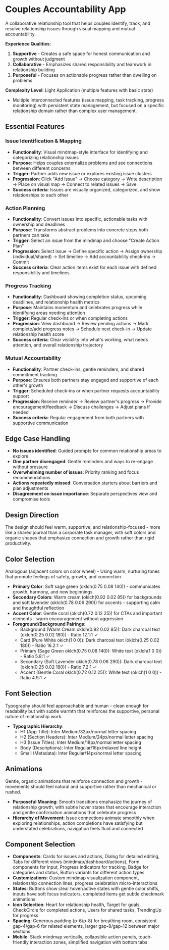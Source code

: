 # Couples Accountability App

A collaborative relationship tool that helps couples identify, track, and resolve relationship issues through visual mapping and mutual accountability.

**Experience Qualities**:
1. **Supportive** - Creates a safe space for honest communication and growth without judgment
2. **Collaborative** - Emphasizes shared responsibility and teamwork in relationship building
3. **Purposeful** - Focuses on actionable progress rather than dwelling on problems

**Complexity Level**: Light Application (multiple features with basic state)
- Multiple interconnected features (issue mapping, task tracking, progress monitoring) with persistent state management, but focused on a specific relationship domain rather than complex user management.

## Essential Features

### Issue Identification & Mapping
- **Functionality**: Visual mindmap-style interface for identifying and categorizing relationship issues
- **Purpose**: Helps couples externalize problems and see connections between different concerns
- **Trigger**: Partner adds new issue or explores existing issue clusters
- **Progression**: Click "Add Issue" → Choose category → Write description → Place on visual map → Connect to related issues → Save
- **Success criteria**: Issues are visually organized, categorized, and show relationships to each other

### Action Planning
- **Functionality**: Convert issues into specific, actionable tasks with ownership and deadlines
- **Purpose**: Transforms abstract problems into concrete steps both partners can take
- **Trigger**: Select an issue from the mindmap and choose "Create Action Plan"
- **Progression**: Select issue → Define specific action → Assign ownership (individual/shared) → Set timeline → Add accountability check-ins → Commit
- **Success criteria**: Clear action items exist for each issue with defined responsibility and timelines

### Progress Tracking
- **Functionality**: Dashboard showing completion status, upcoming deadlines, and relationship health metrics
- **Purpose**: Maintains momentum and celebrates progress while identifying areas needing attention
- **Trigger**: Regular check-ins or when completing actions
- **Progression**: View dashboard → Review pending actions → Mark complete/add progress notes → Schedule next check-in → Update relationship health score
- **Success criteria**: Clear visibility into what's working, what needs attention, and overall relationship trajectory

### Mutual Accountability
- **Functionality**: Partner check-ins, gentle reminders, and shared commitment tracking
- **Purpose**: Ensures both partners stay engaged and supportive of each other's growth
- **Trigger**: Scheduled check-ins or when partner requests accountability support
- **Progression**: Receive reminder → Review partner's progress → Provide encouragement/feedback → Discuss challenges → Adjust plans if needed
- **Success criteria**: Regular engagement from both partners with supportive communication

## Edge Case Handling
- **No issues identified**: Guided prompts for common relationship areas to explore
- **One partner disengaged**: Gentle reminders and ways to re-engage without pressure
- **Overwhelming number of issues**: Priority ranking and focus recommendations
- **Actions repeatedly missed**: Conversation starters about barriers and plan adjustments
- **Disagreement on issue importance**: Separate perspectives view and compromise tools

## Design Direction
The design should feel warm, supportive, and relationship-focused - more like a shared journal than a corporate task manager, with soft colors and organic shapes that emphasize connection and growth rather than rigid productivity.

## Color Selection
Analogous (adjacent colors on color wheel) - Using warm, nurturing tones that promote feelings of safety, growth, and connection.

- **Primary Color**: Soft sage green (oklch(0.75 0.08 140)) - communicates growth, harmony, and new beginnings
- **Secondary Colors**: Warm cream (oklch(0.92 0.02 85)) for backgrounds and soft lavender (oklch(0.78 0.06 290)) for accents - supporting calm and thoughtful reflection
- **Accent Color**: Gentle coral (oklch(0.72 0.12 25)) for CTAs and important elements - warm encouragement without aggression
- **Foreground/Background Pairings**: 
  - Background (Warm Cream oklch(0.92 0.02 85)): Dark charcoal text (oklch(0.25 0.02 180)) - Ratio 12.1:1 ✓
  - Card (Pure White oklch(1 0 0)): Dark charcoal text (oklch(0.25 0.02 180)) - Ratio 16.2:1 ✓
  - Primary (Sage Green oklch(0.75 0.08 140)): White text (oklch(1 0 0)) - Ratio 5.8:1 ✓
  - Secondary (Soft Lavender oklch(0.78 0.06 290)): Dark charcoal text (oklch(0.25 0.02 180)) - Ratio 7.2:1 ✓
  - Accent (Gentle Coral oklch(0.72 0.12 25)): White text (oklch(1 0 0)) - Ratio 4.9:1 ✓

## Font Selection
Typography should feel approachable and human - clean enough for readability but with subtle warmth that reinforces the supportive, personal nature of relationship work.

- **Typographic Hierarchy**:
  - H1 (App Title): Inter Medium/32px/normal letter spacing
  - H2 (Section Headers): Inter Medium/24px/normal letter spacing  
  - H3 (Issue Titles): Inter Medium/18px/normal letter spacing
  - Body (Descriptions): Inter Regular/16px/relaxed line height
  - Small (Metadata): Inter Regular/14px/normal letter spacing

## Animations
Gentle, organic animations that reinforce connection and growth - movements should feel natural and supportive rather than mechanical or rushed.

- **Purposeful Meaning**: Smooth transitions emphasize the journey of relationship growth, with subtle hover states that encourage interaction and gentle confirmation animations that celebrate progress
- **Hierarchy of Movement**: Issue connections animate smoothly when exploring relationships, action completions have satisfying but understated celebrations, navigation feels fluid and connected

## Component Selection
- **Components**: Cards for issues and actions, Dialog for detailed editing, Tabs for different views (mindmap/dashboard/actions), Form components for input, Progress indicators for tracking, Badge for categories and status, Button variants for different action types
- **Customizations**: Custom mindmap visualization component, relationship connection lines, progress celebration micro-interactions
- **States**: Buttons show clear hover/active states with gentle color shifts, inputs have soft focus indicators, completed items get subtle checkmark animations
- **Icon Selection**: Heart for relationship health, Target for goals, CheckCircle for completed actions, Users for shared tasks, TrendingUp for progress
- **Spacing**: Generous padding (p-6/p-8) for breathing room, consistent gap-4/gap-6 for related elements, larger gap-8/gap-12 between major sections
- **Mobile**: Stack mindmap vertically, collapsible action panels, touch-friendly interaction zones, simplified navigation with bottom tabs